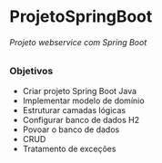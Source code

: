 # ProjetoSpringBoot
###### Projeto webservice com Spring Boot

### Objetivos
- Criar projeto Spring Boot Java
- Implementar modelo de domínio
- Estruturar camadas lógicas
- Configurar banco de dados H2
- Povoar o banco de dados
- CRUD
- Tratamento de exceções
